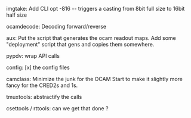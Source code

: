imgtake:
    Add CLI opt -816 -- triggers a casting from 8bit full size to 16bit half size

ocamdecode:
    Decoding forward/reverse

aux:
    Put the script that generates the ocam readout maps.
    Add some "deployment" script that gens and copies them somewhere.

pypdv:
    wrap API calls

config:
    [x] the config files

camclass:
    Minimize the junk for the OCAM
    Start to make it slightly more fancy for the CRED2s and 1s.

tmuxtools:
    abstractify the calls

csettools / rttools:
    can we get that done ?
